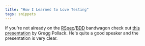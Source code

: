 ```yaml
---
title: "How I Learned to Love Testing"
tags: snippets
---
```


If you're not already on the [RSpec](http://www.wincent.com/knowledge-base/RSpec)/[BDD](http://www.wincent.com/knowledge-base/BDD) bandwagon check out [this presentation](http://www.railsenvy.com/2007/10/4/how-i-learned-to-love-testing-presentation) by Gregg Pollack. He's quite a good speaker and the presentation is very clear.
